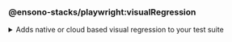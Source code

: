 <!-- markdownlint-disable MD041 -->
### @ensono-stacks/playwright:visualRegression

<details>
<summary>Adds native or cloud based visual regression to your test suite</summary>

The _visualRegression_ generator provides you with the option to scaffold visual regression tests and configuration through a cloud based provider or Playwrights native visual comparison API.

## Usage

```bash
nx g @ensono-stacks/playwright:visualRegression
```

Upon calling the _visualRegression_ generator you will be presented with a number of options:

- What type of visual regression tests would you like to use?
    - native: Generate visual regression tests using Playwrights native [visual comparison api](https://playwright.dev/docs/test-snapshots)
    - applitools: Generate visual regression tests using the [`@applitools/eyes-playwright`](https://www.npmjs.com/package/@applitools/eyes-playwright) plugin and scaffold an example visual regression test batch

### Command line arguments

The following command line arguments are available:

| Option                | Description                                                       | Type      | Accepted Values                           |Default    |
| ---------------       | --------------------------------------------------------------    | ---       | ---                                       | ---       |
| --project             | The name of the existing playwright test app to enhance       | string   |                              |           |
| --visualRegression, -v   | Method used to conduct visual testing                            | string    | [choices: "native", "applitools"] | none      |

### Generator Output

#### Playwright with native visual comparisons

Opting to scaffold **native** visual testing will make a number of amendments to your test projects configuration:

1. [playwright.config.ts snapshot configuration](../../testing/testing_in_nx/playwright_visual_testing#snapshot-configuration): Configuration for your visual tests
2. [playwright-visual-regression.spec.ts](../../testing/testing_in_nx/playwright_visual_testing#sample-tests): Sample test showcasing how to perform visual testing using playwrights native [visual comparison api](https://playwright.dev/docs/test-snapshots).
3. project.json: Additional task set up to enable you to run your visual regression tests using the playwright:jammy container

```text title="Generated files"
.
├── apps
│   ├── <app-name>-e2e
│   │   ├── src
│   │   │   ├── playwright-visual-regression.spec.ts #Example visual test using playwright
├── build
│   ├── azDevOps
│   │   ├── azuredevops-updatesnapshots.yaml #Pipeline to capture and update baseline images within the CI
└──────────
```

:::note

Visit the [`Playwright with visual comparisons`](../../testing/testing_in_nx/playwright_visual_testing.md) documentation for further details!

:::

#### Playwright with Applitools Eyes

Opting to scaffold visual testing with **applitools** will make a number of amendments to your test projects configuration:

1. [@applitools/eyes-playwright](https://www.npmjs.com/package/@applitools/eyes-playwright): Dependency added to `package.json`
2. [playwright.config.ts project configuration](../../testing/testing_in_nx/playwright_visual_testing_applitools.md#applitools-eyes-with-playwright): Standalone project configuration to isolate visual tests with Applitools Eyes
3. [applitools-eyes-grid.spec.ts](../../testing/testing_in_nx/playwright_visual_testing_applitools.md#sample-tests): Sample test showcasing how to perform visual testing using the Applitools Eyes Grid.

```text title="Generated files"
.
├── apps
│   ├── <app-name>-e2e
│   │   ├── src
│   │   │   ├── applitools-eyes-grid.spec.ts #Example visual test using playwright
└──────────
```

:::note

Visit the [`Playwright with Applitools Eyes`](../../testing/testing_in_nx/playwright_visual_testing_applitools.md) documentation for further details!

:::

</details>
